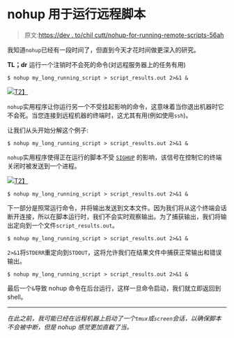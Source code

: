 # nohup 用于运行远程脚本

> 原文:[https://dev . to/chil cutt/nohup-for-running-remote-scripts-56ah](https://dev.to/chilcutt/nohup-for-running-remote-scripts-56ah)

我知道`nohup`已经有一段时间了，但直到今天才花时间做更深入的研究。

**TL；dr** 运行一个注销时不会死的命令(对远程服务器上的任务有用)

```
$ nohup my_long_running_script > script_results.out 2>&1 & 
```

[![](../Images/75f60eeb61c341a21656f5cef090da80.png)T2】](https://res.cloudinary.com/practicaldev/image/fetch/s--HvBmiXTX--/c_limit%2Cf_auto%2Cfl_progressive%2Cq_auto%2Cw_880/https://cdn-images-1.medium.com/max/2428/1%2Avpv1N6DEHAW-alSBREEZSg.png)

`nohup`实用程序让你运行另一个不受挂起影响的命令，这意味着当你退出机器时它不会死。当您连接到远程机器的终端时，这尤其有用(例如使用`ssh`)。

让我们从头开始分解这个例子:

```
$ nohup my_long_running_script > script_results.out 2>&1 &

```

`nohup`实用程序使得正在运行的脚本不受 [`SIGHUP`](https://en.wikipedia.org/wiki/SIGHUP) 的影响，该信号在控制它的终端关闭时被发送到一个进程。

[![](../Images/c126cbcc8402771ab068e994c223ff3b.png)T2】](https://res.cloudinary.com/practicaldev/image/fetch/s--og5pXSFn--/c_limit%2Cf_auto%2Cfl_progressive%2Cq_66%2Cw_880/https://cdn-images-1.medium.com/max/2840/1%2AUSBgmRf4noGAv1-ydENpfQ.gif)

```
$ nohup my_long_running_script > script_results.out 2>&1 &

```

下一部分是照常运行命令，并将输出发送到文本文件。因为我们将从这个终端会话断开连接，所以在脚本运行时，我们不会实时观察输出。为了捕获输出，我们将输出定向到一个文件`script_results.out`。

```
$ nohup my_long_running_script > script_results.out 2>&1 &

```

`2>&1`将`STDERR`重定向到`STDOUT`，这将允许我们在结果文件中捕获正常输出和错误输出。

```
$ nohup my_long_running_script > script_results.out 2>&1 &

```

最后一个`&`导致 nohup 命令在后台运行，这样一旦命令启动，我们就立即返回到 shell。

* * *

*在此之前，我可能已经在远程机器上启动了一个`tmux`或`screen`会话，以确保脚本不会被中断，但是 nohup 感觉更加直截了当。*